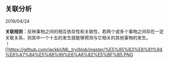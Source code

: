 ## 关联分析
2019/04/24

**关联规则**：反映事物之间的相互依存性和关联性，若两个或多个事物之间存在一定关联关系，则其中一个十五的发生就能够预测与它相关的其他事物的发生。  
！[]https://github.com/jackkii/ML_try/blob/master/%E5%85%B3%E8%81%94%E8%A7%84%E5%88%99%E6%A6%82%E5%BF%B5.PNG
